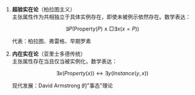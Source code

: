 
1. **超验实在论**（柏拉图主义）  
   主张属性作为共相独立于具体实例存在，即使未被例示依然存在。数学表达：

    ```math
    \exists P(\text{Property}(P) \land \Box\exists x(x=P))
    ```

    代表：柏拉图、弗雷格、早期罗素

2. **内在实在论**（亚里士多德传统）  
   主张属性存在当且仅当被实例化，数学表达：
    ```math
    \exists x(Property(x)) \leftrightarrow \exists y(Instance(y,x))
    ```
    现代发展：David Armstrong 的"事态"理论

